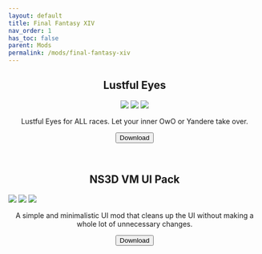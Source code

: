 ```yaml
---
layout: default
title: Final Fantasy XIV
nav_order: 1
has_toc: false
parent: Mods
permalink: /mods/final-fantasy-xiv
---
```


<div class="card">
  <h2 style="text-align:center" class="text-delta">Lustful Eyes</h2>
  <div class="gallery" align="center">
    <a href="https://heliosphere.app/api/web/package/e1fb17b8d93c41a5b12611d3ef85cb0c/image/5962" target="_blank">
        <img src="https://heliosphere.app/api/web/package/e1fb17b8d93c41a5b12611d3ef85cb0c/image/5962" /></a>
    <a href="https://heliosphere.app/api/web/package/e1fb17b8d93c41a5b12611d3ef85cb0c/image/5966" target="_blank">
        <img src="https://heliosphere.app/api/web/package/e1fb17b8d93c41a5b12611d3ef85cb0c/image/5966" /></a>
    <a href="https://heliosphere.app/api/web/package/e1fb17b8d93c41a5b12611d3ef85cb0c/image/6019" target="_blank">
        <img src="https://heliosphere.app/api/web/package/e1fb17b8d93c41a5b12611d3ef85cb0c/image/6019" /></a>
  </div>
  <div class="container">
    <p style="text-align:center" class="text-delta">Lustful Eyes for ALL races. Let your inner OwO or Yandere take over.</p>
    <p class="text-delta" style="text-align:center"><a href="https://heliosphere.app/mod/w7xhfe6s7h0tbc96279yz1eb1g" target="_blank">
    <button type="button" name="button" class="btn">Download</button></a></p>
  </div>
</div>
<br />
<div class="card">
  <h2 style="text-align:center" class="text-delta">NS3D VM UI Pack</h2>
  <div class="gallery">
    <a href="https://heliosphere.app/api/web/package/8e32bd84ffec4a5298f1ce5caf918b7a/image/7660" target="_blank">
        <img src="https://heliosphere.app/api/web/package/8e32bd84ffec4a5298f1ce5caf918b7a/image/7660" /></a>
    <a href="https://heliosphere.app/api/web/package/8e32bd84ffec4a5298f1ce5caf918b7a/image/7661" target="_blank">
        <img src="https://heliosphere.app/api/web/package/8e32bd84ffec4a5298f1ce5caf918b7a/image/7661" /></a>
    <a href="https://heliosphere.app/api/web/package/8e32bd84ffec4a5298f1ce5caf918b7a/image/7662" target="_blank">
        <img src="https://heliosphere.app/api/web/package/8e32bd84ffec4a5298f1ce5caf918b7a/image/7662" /></a>
  </div>
  <div class="container">
    <p style="text-align:center" class="text-delta">A simple and minimalistic UI mod that cleans up the UI without making a whole lot of unnecessary changes.</p>
    <p class="text-delta" style="text-align:center"><a href="https://heliosphere.app/mod/hrsbv17zxh55567hsseaz4cbf8" target="_blank">
    <button type="button" name="button" class="btn">Download</button></a></p>
  </div>
</div>
